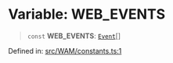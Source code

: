# Variable: WEB\_EVENTS

> `const` **WEB\_EVENTS**: [`Event`](../type-aliases/Event.md)[]

Defined in: [src/WAM/constants.ts:1](https://github.com/Fokusdotid/Baileys/blob/d7495b24bcd136e35724329fba661cfcc0bc8eed/src/WAM/constants.ts#L1)
